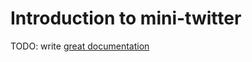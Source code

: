 # Introduction to mini-twitter

TODO: write [great documentation](http://jacobian.org/writing/what-to-write/)
